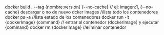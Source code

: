 docker build . --tag {nombre:version} {--no-cache} // ej: imagen:1, {--no-cache} descargar o no de nuevo
dcker images //lista todo los contenedores
docker ps -a //lista estado de los contenedores
docker run -it {dockerImage} {command} // entrar al contenedor {dockerImage} y ejecutar {command} 
docker rm {dockerImage} //eliminar contenedor
